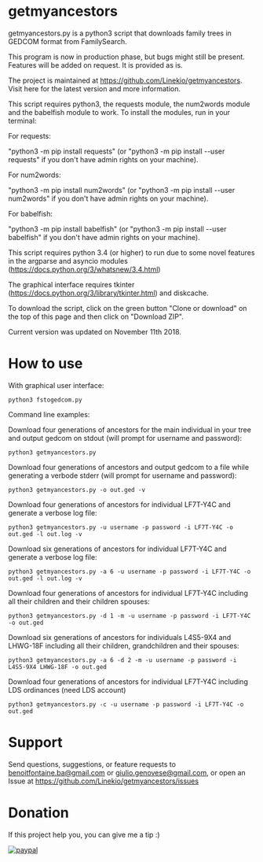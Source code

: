 getmyancestors
==============

getmyancestors.py is a python3 script that downloads family trees in GEDCOM format from FamilySearch.

This program is now in production phase, but bugs might still be present. Features will be added on request. It is provided as is.

The project is maintained at https://github.com/Linekio/getmyancestors. Visit here for the latest version and more information.

This script requires python3, the requests module, the num2words module and the babelfish module to work. To install the modules, run in your terminal:

For requests:

"python3 -m pip install requests" (or "python3 -m pip install --user requests" if you don't have admin rights on your machine).

For num2words:

"python3 -m pip install num2words" (or "python3 -m pip install --user num2words" if you don't have admin rights on your machine).

For babelfish:

"python3 -m pip install babelfish" (or "python3 -m pip install --user babelfish" if you don't have admin rights on your machine).

This script requires python 3.4 (or higher) to run due to some novel features in the argparse and asyncio modules (https://docs.python.org/3/whatsnew/3.4.html)

The graphical interface requires tkinter (https://docs.python.org/3/library/tkinter.html) and diskcache.

To download the script, click on the green button "Clone or download" on the top of this page and then click on "Download ZIP".

Current version was updated on November 11th 2018.


How to use
==========

With graphical user interface:

```
python3 fstogedcom.py
```

Command line examples:

Download four generations of ancestors for the main individual in your tree and output gedcom on stdout (will prompt for username and password):

```
python3 getmyancestors.py
```

Download four generations of ancestors and output gedcom to a file while generating a verbode stderr (will prompt for username and password):

```
python3 getmyancestors.py -o out.ged -v
```

Download four generations of ancestors for individual LF7T-Y4C and generate a verbose log file:

```
python3 getmyancestors.py -u username -p password -i LF7T-Y4C -o out.ged -l out.log -v
```

Download six generations of ancestors for individual LF7T-Y4C and generate a verbose log file:

```
python3 getmyancestors.py -a 6 -u username -p password -i LF7T-Y4C -o out.ged -l out.log -v
```

Download four generations of ancestors for individual LF7T-Y4C including all their children and their children spouses:

```
python3 getmyancestors.py -d 1 -m -u username -p password -i LF7T-Y4C -o out.ged
```

Download six generations of ancestors for individuals L4S5-9X4 and LHWG-18F including all their children, grandchildren and their spouses:

```
python3 getmyancestors.py -a 6 -d 2 -m -u username -p password -i L4S5-9X4 LHWG-18F -o out.ged
```

Download four generations of ancestors for individual LF7T-Y4C including LDS ordinances (need LDS account)

```
python3 getmyancestors.py -c -u username -p password -i LF7T-Y4C -o out.ged
```
Support
=======

Send questions, suggestions, or feature requests to benoitfontaine.ba@gmail.com or giulio.genovese@gmail.com, or open an Issue at https://github.com/Linekio/getmyancestors/issues

Donation
========

If this project help you, you can give me a tip :)

[![paypal](https://www.paypalobjects.com/en_US/i/btn/btn_donateCC_LG.gif)](https://www.paypal.com/cgi-bin/webscr?cmd=_s-xclick&hosted_button_id=98X3CY93XTAYJ)
